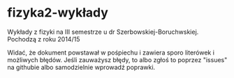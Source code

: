 # fizyka2-wykłady
Wykłady z fizyki na III semestrze u dr Szerbowskiej-Boruchwskiej. Pochodzą z roku 2014/15

Widać, że dokument powstawał w pośpiechu i zawiera sporo literówek i możliwych błędów. Jeśli zauważysz błędy, to albo zgłoś
to poprzez "issues" na githubie albo samodzielnie wprowadź poprawki.


